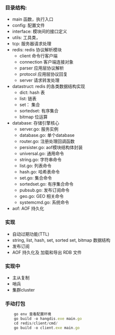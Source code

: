 ### 目录结构:

-   main 函数，执行入口
- config: 配置文件
- interface: 模块间的接口定义
- utils: 工具类，
- tcp: 服务器请求处理
- redis: redis 协议解析模块
  - client 命令行客户端
  - connection 客户端连接对象
  - parser 应用层协议解析
  - protocol 应用层协议回复
  - server 请求转发处理
- datastruct: redis 的各类数据结构实现
    - dict: hash 表
    - list: 链表
    - set： 集合
    - sortedset: 有序集合
    - bitmap 位运算
- database: 存储引擎核心
    - server.go:  服务实例
    - database.go: 单个database
    - router.go: 注册处理回调函数
    - persister.go: aof模块结构体封装
    - universal.go: 通用命令
    - string.go: 字符串命令
    - list.go: 列表命令
    - hash.go: 哈希表命令
    - set.go: 集合命令
    - sortedset.go: 有序集合命令
    - pubsub.go: 发布订阅命令
    - geo.go: GEO 相关命令
    - systemcmd.go: 系统命令
- aof: AOF 持久化

### 实现
- 自动过期功能(TTL)
-  string, list, hash, set, sorted set, bitmap 数据结构
- 发布订阅
- AOF 持久化及 加载和导出 RDB 文件

### 实现中
- 主从复制
- 哨兵
- 集群cluster

### 手动打包
```jsx
    go env 查看配置环境
    go build -o hangdis.exe main.go
    cd redis/client/cmd/
    go build -o client.exe main.go
```